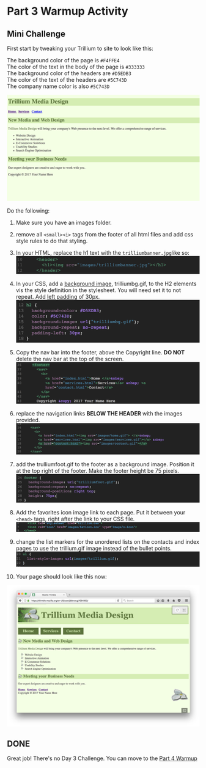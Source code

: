 # Part 3 Warmup Activity

## Mini Challenge 

First start by tweaking your Trillium to site to look like this: 

The background color of the page is `#F4FFE4` <br>
The color of the text in the body of the page is `#333333`<br>
The background color of the headers are `#D5EDB3`<br>
The color of the text of the headers are `#5C743D`<br>
The company name color is also `#5C743D`<br>


![Trillium Colors](images/readmeImages/trilliumGreen.png)


Do the following:

1. Make sure you have an images folder.

2. remove all `<small><i>` tags from the footer of all html files and add css style rules to do that styling.

3. In your HTML, replace the h1 text with the `trilliumbanner.jpg`like so: 
![H1 Trillium Banner](images/readmeImages/h1TrilliumBanner.png)

4. In your CSS, add a [background image](https://www.w3schools.com/cssref/pr_background-image.asp), trilliumbg.gif, to the H2 elements vis the style definition in the stylesheet.
   You will need set it to not repeat. Add [left padding](https://www.w3schools.com/css/css_padding.asp) of 30px.
   ![Trillium H2](images/readmeImages/trilliumH2CSS.png)

5. Copy the nav bar into the footer, above the Copyright line. **DO NOT** delete the nav bar at the top of the screen.
![Nav Bar Updated](images/readmeImages/navbarUpdated.png)

6. replace the navigation links **BELOW THE HEADER** with the images provided.
![Nav Bar Images](images/readmeImages/navbarImages.png)

7. add the trulliumfoot.gif to the footer as a background image. Position it at the top right of the footer. Make the footer height be 75 pixels.
![Footer CSS](images/readmeImages/footerCSS.png)

8. Add the favorites icon image link to each page. Put it between your `<head>` tags, right after the link to your CSS file.
![Fav Icon](images/readmeImages/favIcon.png)

9. change the list markers for the unordered lists on the contacts and index pages to use the trillium.gif image instead of the bullet points.
![UL CSS](images/readmeImages/ulCSS.png)

10. Your page should look like this now:

![Trillium Final](images/readmeImages/trilliumFinal.png)

## DONE 

Great job! There's no Day 3 Challenge. You can move to the [Part 4 Warmup](../../part-IV)
